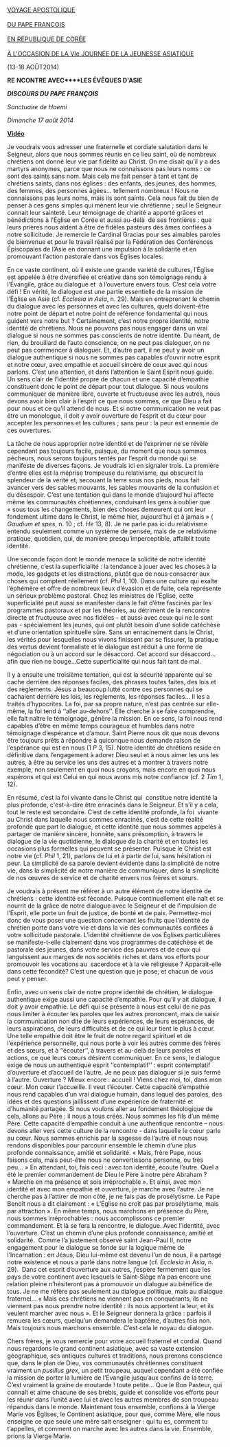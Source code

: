 [VOYAGE APOSTOLIQUE\
\
DU PAPE FRANÇOIS\
\
EN RÉPUBLIQUE DE CORÉE\
\
À L'OCCASION DE LA VIe JOURNÉE DE LA JEUNESSE ASIATIQUE](/content/francesco/it/travels/2014/outside/documents/papa-francesco-repubblica-corea.html)

(13-18 AOÛT2014)

**RE** **NCONTRE AVEC****LES ÉVÊQUES D'ASIE**

***DISCOURS DU PAPE FRANÇOIS***

*Sanctuaire de Haemi*

*Dimanche 17 août 2014*

**[Vidéo](http://player.rv.va/vaticanplayer.asp?language=it&tic=VA_LSLA8C6Z)**

Je voudrais vous adresser une fraternelle et cordiale salutation dans le Seigneur, alors que nous sommes réunis en ce lieu saint, où de nombreux chrétiens ont donné leur vie par fidélité au Christ. On me disait qu’il y a des martyrs anonymes, parce que nous ne connaissons pas leurs noms : ce sont des saints sans nom. Mais cela me fait penser à tant et tant de chrétiens saints, dans nos églises : des enfants, des jeunes, des hommes, des femmes, des personnes âgées… tellement nombreux ! Nous ne connaissons pas leurs noms, mais ils sont saints. Cela nous fait du bien de penser à ces gens simples qui mènent leur vie chrétienne ; seul le Seigneur connait leur sainteté. Leur témoignage de charité a apporté grâces et bénédictions à l’Église en Corée et aussi au-delà  de ses frontières : que leurs prières nous aident à être de fidèles pasteurs des âmes confiées à notre sollicitude. Je remercie le Cardinal Gracias pour ses aimables paroles de bienvenue et pour le travail réalisé par la Fédération des Conférences Épiscopales de l’Asie en donnant une impulsion à la solidarité et en promouvant l’action pastorale dans vos Églises locales.

En ce vaste continent, où il existe une grande variété de cultures, l’Église est appelée à être diversifiée et créative dans son témoignage rendu à l’Évangile, grâce au dialogue et  à l’ouverture envers tous. C’est cela votre défi ! En vérité, le dialogue est une partie essentielle de la mission de l’Église en Asie (cf. *Ecclesia in Asia*, n. 29). Mais en entreprenant le chemin du dialogue avec les personnes et avec les cultures, quels doivent-être notre point de départ et notre point de référence fondamental qui nous guident vers notre but ? Certainement, c’est notre propre identité, notre identité de chrétiens. Nous ne pouvons pas nous engager dans un vrai dialogue si nous ne sommes pas conscients de notre identité. Du néant, de rien, du brouillard de l’auto conscience, on ne peut pas dialoguer, on ne peut pas commencer à dialoguer. Et, d’autre part, il ne peut y avoir un dialogue authentique si nous ne sommes pas capables d’ouvrir notre esprit et notre cœur, avec empathie et accueil sincère de ceux avec qui nous parlons. C’est une attention, et dans l’attention le Saint Esprit nous guide. Un sens clair de l’identité propre de chacun et une capacité d’empathie constituent donc le point de départ pour tout dialogue. Si nous voulons communiquer de manière libre, ouverte et fructueuse avec les autres, nous devons avoir bien clair à l’esprit ce que nous sommes, ce que Dieu a fait pour nous et ce qu’il attend de nous. Et si notre communication ne veut pas être un monologue, il doit y avoir ouverture de l’esprit et du cœur pour accepter les personnes et les cultures ; sans peur : la peur est ennemie de ces ouvertures.

La tâche de nous approprier notre identité et de l’exprimer ne se révèle cependant pas toujours facile, puisque, du moment que nous sommes pécheurs, nous serons toujours tentés par l’esprit du monde qui se manifeste de diverses façons. Je voudrais ici en signaler trois. La première d’entre elles est la méprise trompeuse du relativisme, qui obscurcit la splendeur de la vérité et, secouant la terre sous nos pieds, nous fait avancer vers des sables mouvants, les sables mouvants de la confusion et du désespoir. C’est une tentation qui dans le monde d’aujourd’hui affecte même les communautés chrétiennes, conduisant les gens à oublier que « sous tous les changements, bien des choses demeurent qui ont leur fondement ultime dans le Christ, le même hier, aujourd’hui et à jamais » ( *Gaudium et spes*, n. 10 ; cf. *He* 13, 8). Je ne parle pas ici du relativisme entendu seulement comme un système de pensée, mais de ce relativisme pratique, quotidien, qui, de manière presqu’imperceptible, affaiblit toute identité.

Une seconde façon dont le monde menace la solidité de notre identité chrétienne, c’est la superficialité : la tendance à jouer avec les choses à la mode, les gadgets et les distractions, plutôt que de nous consacrer aux choses qui comptent réellement (cf. *Phil* 1, 10). Dans une culture qui exalte l’éphémère et offre de nombreux lieux d’évasion et de fuite, cela représente un sérieux problème pastoral. Chez les ministres de l’Église, cette superficialité peut aussi se manifester dans le fait d’être fascinés par les programmes pastoraux et par les théories, au détriment de la rencontre directe et fructueuse avec nos fidèles - et aussi avec ceux qui ne le sont pas - spécialement les jeunes, qui ont plutôt besoin d’une solide catéchèse et d’une orientation spirituelle sûre. Sans un enracinement dans le Christ, les vérités pour lesquelles nous vivons finissent par se fissurer, la pratique des vertus devient formaliste et le dialogue est réduit à une forme de négociation ou à un accord sur le désaccord. Cet accord sur désaccord…afin que rien ne bouge…Cette superficialité qui nous fait tant de mal.

Il y a ensuite une troisième tentation, qui est la sécurité apparente qui se cache derrière des réponses faciles, des phrases toutes faites, des lois et des règlements. Jésus a beaucoup lutté contre ces personnes qui se cachaient derrière les lois, les règlements, les réponses faciles… Il les a traités d’hypocrites. La foi, par sa propre nature, n’est pas centrée sur elle-même, la foi tend à ‘‘aller au-dehors’’. Elle cherche à se faire comprendre, elle fait naître le témoignage, génère la mission. En ce sens, la foi nous rend capables d’être en même temps courageux et humbles dans notre témoignage d’espérance et d’amour. Saint Pierre nous dit que nous devons être toujours prêts à répondre à quiconque nous demande raison de l’espérance qui est en nous (1 *P* 3, 15). Notre identité de chrétiens réside en définitive dans l’engagement à adorer Dieu seul et à nous aimer les uns les autres, à être au service les uns des autres et à montrer à travers notre exemple, non seulement en quoi nous croyons, mais encore en quoi nous espérons et qui est Celui en qui nous avons mis notre confiance (cf. 2 *Tim* 1, 12).

En résumé, c’est la foi vivante dans le Christ qui  constitue notre identité la plus profonde, c'est-à-dire être enracinés dans le Seigneur. Et s’il y a cela, tout le reste est secondaire. C’est de cette identité profonde, la foi  vivante au Christ dans laquelle nous sommes enracinés, c’est de cette réalité profonde que part le dialogue, et cette identité que nous sommes appelés à partager de manière sincère, honnête, sans présomption, à travers le dialogue de la vie quotidienne, le dialogue de la charité et en toutes les occasions plus formelles qui peuvent se présenter. Puisque le Christ est notre vie (cf. *Phil* 1, 21), parlons de lui et à partir de lui, sans hésitation ni peur. La simplicité de sa parole devient évidente dans la simplicité de notre vie, dans la simplicité de notre manière de communiquer, dans la simplicité de nos œuvres de service et de charité envers nos frères et sœurs.

Je voudrais à présent me référer à un autre élément de notre identité de chrétiens : cette identité est féconde. Puisque continuellement elle naît et se nourrit de la grâce de notre dialogue avec le Seigneur et de l’impulsion de l’Esprit, elle porte un fruit de justice, de bonté et de paix. Permettez-moi donc de vous poser une question concernant les fruits que l’identité de chrétien porte dans votre vie et dans la vie des communautés confiées à votre sollicitude pastorale. L’identité chrétienne de vos Églises particulières se manifeste-t-elle clairement dans vos programmes de catéchèse et de pastorale des jeunes, dans votre service des pauvres et de ceux qui languissent aux marges de nos sociétés riches et dans vos efforts pour promouvoir les vocations au  sacerdoce et à la vie religieuse ? Apparait-elle dans cette fécondité? C’est une question que je pose, et chacun de vous peut y penser.

Enfin, avec un sens clair de notre propre identité de chrétien, le dialogue authentique exige aussi une capacité d’empathie. Pour qu’il y ait dialogue, il doit y avoir empathie. Le défi qui se présente à nous est celui de ne pas nous limiter à écouter les paroles que les autres prononcent, mais de saisir la communication non dite de leurs expériences, de leurs espérances, de leurs aspirations, de leurs difficultés et de ce qui leur tient le plus à cœur. Une telle empathie doit être le fruit de notre regard spirituel et de l’expérience personnelle, qui nous porte à voir les autres comme des frères et des sœurs, et à ‘‘écouter’’, à travers et au-delà de leurs paroles et actions, ce que leurs cœurs désirent communiquer. En ce sens, le dialogue exige de nous un authentique esprit ‘‘contemplatif’’ : esprit contemplatif d’ouverture et d’accueil de l’autre. Je ne peux pas dialoguer si je suis fermé à l’autre. Ouverture ? Mieux encore : accueil ! Viens chez moi, toi, dans mon cœur. Mon cœur t’accueille. Il veut t’écouter. Cette capacité d’empathie nous rend capables d’un vrai dialogue humain, dans lequel des paroles, des idées et des questions jaillissent d’une expérience de fraternité et d’humanité partagée. Si nous voulons aller au fondement théologique de cela, allons au Père : il nous a tous créés. Nous sommes les fils d’un même Père. Cette capacité d’empathie conduit à une authentique rencontre – nous devons aller vers cette culture de la rencontre - dans laquelle le cœur parle au cœur. Nous sommes enrichis par la sagesse de l’autre et nous nous rendons disponibles pour parcourir ensemble le chemin d’une plus profonde connaissance, amitié et solidarité. « Mais, frère Pape, nous faisons cela, mais peut-être nous ne convertissons personne, ou très peu… » En attendant, toi, fais ceci : avec ton identité, écoute l’autre. Quel a été le premier commandement de Dieu le Père à notre père Abraham ? « Marche en ma présence et sois irréprochable ». Et ainsi, avec mon identité et avec mon empathie et ouverture, je marche avec l’autre. Je ne cherche pas à l’attirer de mon côté, je ne fais pas de prosélytisme. Le Pape Benoît nous a dit clairement : « L’Église ne croît pas par prosélytisme, mais par attraction ». En même temps, nous marchons en présence du Père, nous sommes irréprochables : nous accomplissons ce premier commandement. Et là se fera la rencontre, le dialogue. Avec l’identité, avec l’ouverture. C’est un chemin d’une plus profonde connaissance, amitié et solidarité.  Comme l’a justement observé saint Jean-Paul II, notre engagement pour le dialogue se fonde sur la logique même de l’Incarnation : en Jésus, Dieu lui-même est devenu l’un de nous, il a partagé notre existence et nous a parlé dans notre langue (cf. *Ecclesia in Asia*, n. 29).  Dans cet esprit d’ouverture aux autres, j’espère fermement que les pays de votre continent avec lesquels le Saint-Siège n’a pas encore une relation pleine n’hésiteront pas à promouvoir un dialogue au bénéfice de tous. Je ne me réfère pas seulement au dialogue politique, mais au dialogue fraternel… « Mais ces chrétiens ne viennent pas en conquérants, ils ne viennent pas nous prendre notre identité : ils nous apportent la leur, et ils veulent marcher avec nous ». Et le Seigneur donnera la grâce : parfois il remuera les cœurs, quelqu’un demandera le baptême, d’autres fois non. Mais toujours nous marchons ensemble. C’est cela le noyau du dialogue.

Chers frères, je vous remercie pour votre accueil fraternel et cordial. Quand nous regardons le grand continent asiatique, avec sa vaste extension géographique, ses antiques cultures et traditions, nous prenons conscience que, dans le plan de Dieu, vos communautés chrétiennes constituent vraiment un *pusillus grex*, un petit troupeau, auquel cependant a été confiée la mission de porter la lumière de l’Évangile jusqu’aux confins de la terre. C’est vraiment la graine de moutarde ! toute petite… Que le Bon Pasteur, qui connaît et aime chacune de ses brebis, guide et consolide vos efforts pour les réunir dans l’unité avec lui et avec les autres membres de son troupeau répandus dans le monde. Maintenant tous ensemble, confions à la Vierge Marie vos Églises, le Continent asiatique, pour que, comme Mère, elle nous enseigne ce que seule une mère sait enseigner : qui tu es, comment tu t’appelles, et comment on marche avec les autres dans la vie. Ensemble, prions la Vierge Marie.